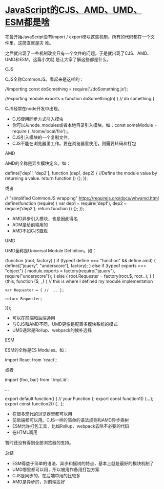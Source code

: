 # [JavaScript的CJS、AMD、UMD、ESM都是啥](https://segmentfault.com/a/1190000040282826)

在最开始JavaScript没有import / export模块这些机制。所有的代码都在一个文件里，这简直就是灾
难。

之后就出现了一些机制改变只有一个文件的问题。于是就出现了CJS、AMD、UMD和ESM。这篇小文就
是让大家了解这些都是什么。

CJS

CJS全称CommonJS。看起来是这样的：

//importing 
const doSomething = require('./doSomething.js'); 

//exporting
module.exports = function doSomething(n) {
  // do something
}

CJS经常在node开发中出现。

* CJS使用同步方式引入模块
* 你可以从node_modules或者本地目录引入模块。如：const someModule = require
 ('./some/local/file');。
* CJS引入模块的一个复制文件。
* CJS不能在浏览器里工作。要在浏览器里使用，则需要转码和打包

AMD

AMD的全称是异步模块定义。如：

define(['dep1', 'dep2'], function (dep1, dep2) {
    //Define the module value by returning a value.
    return function () {};
});

或者

// "simplified CommonJS wrapping" https://requirejs.org/docs/whyamd.html
define(function (require) {
    var dep1 = require('dep1'),
        dep2 = require('dep2');
    return function () {};
});

* AMD异步引入模块，也是因此得名
* ADM是给前端用的
* AMD不如CJS直观

UMD

UMD全称是Universal Module Definition。如：

(function (root, factory) {
    if (typeof define === "function" && define.amd) {
        define(["jquery", "underscore"], factory);
    } else if (typeof exports === "object") {
        module.exports = factory(require("jquery"), require("underscore"));
    } else {
        root.Requester = factory(root.$, root._);
    }
}(this, function ($, _) {
    // this is where I defined my module implementation

    var Requester = { // ... };

    return Requester;
}));

* 可以在前端和后端通用
* 与CJS和AMD不同，UMD更像是配置多模块系统的模式
* UMD通常是Rollup、webpack的候补选择

ESM

ESM的全称是ES Modules。如：

import React from 'react';

或者

import {foo, bar} from './myLib';

...

export default function() {
  // your Function
};
export const function1() {...};
export const function2() {...};

* 在很多现代的浏览器里都可以用
* 前后端都可以用。CJS一样的简单的语法规则和AMD异步摇树
* ESM允许打包工具，比如Rollup、webpack去除不必要的代码
* 在HTML调用

<script type="module">
import {func1} from 'my-lib';

func1();
</script>

暂时还没有得到全部浏览器的支持。

总结

* ESM得益于简单的语法、异步和摇树的特点，基本上就是最好的模块机制了
* UMD哪里都可以用，所以被用作备用打包方案
* CJS是同步的，在后端中用的比较多
* AMD是异步的，对前端友好

